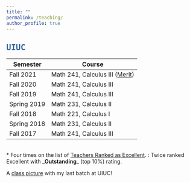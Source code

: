 ```yaml
---
title: ""
permalink: /teaching/
author_profile: true
---
```

<script type="text/javascript"
  src="https://www.maths.nottingham.ac.uk/plp/pmadw/LaTeXMathML.js">
 </script>

## <kbd id="TeachUIUC"><a href="#TeachUIUC" style="text-decoration: none; color: #326496">UIUC</a></kbd>

 

| Semester   | Course                                     | 
| --------  | -----------------------------------|
| Fall 2021 | Math 241, Calculus III (<a href="https://merit.illinois.edu/about-merit/" target="_blank">Merit</a>) |
| Fall 2020 | Math 241, Calculus III |
| Fall 2019 | Math 241, Calculus III |
| Spring 2019 | Math 231, Calculus II |
| Fall 2018 | Math 221, Calculus I |
| Spring 2018 | Math 231, Calculus II |
| Fall 2017 | Math 241, Calculus III |

<br>
* Four times on the list of <a href="https://citl.illinois.edu/citl-101/measurement-evaluation/teaching-evaluation/teaching-evaluations-(ices)/teachers-ranked-as-excellent" target="_blank"> Teachers Ranked as Excellent</a>.
  : Twice ranked Excellent with <b>_Outstanding_</b> (top 10%) rating. 
  
A <a href="http://neerbhardwaj.github.io/images/Merit.jpg" target="_blank">class picture</a> with my last batch at UIUC!
  





  


  
